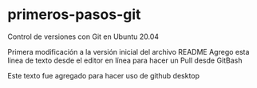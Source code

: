 # primeros-pasos-git
Control de versiones con Git en Ubuntu 20.04

Primera modificación a la versión inicial del archivo README
Agrego esta linea de texto desde el editor en línea para hacer un Pull desde GitBash

Este texto fue agregado para hacer uso de github desktop
